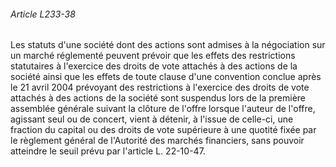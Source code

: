 ###### Article L233-38

Les statuts d'une société dont des actions sont admises à la négociation sur un marché réglementé peuvent prévoir que les effets des restrictions statutaires à l'exercice des droits de vote attachés à des actions de la société ainsi que les effets de toute clause d'une convention conclue après le 21 avril 2004 prévoyant des restrictions à l'exercice des droits de vote attachés à des actions de la société sont suspendus lors de la première assemblée générale suivant la clôture de l'offre lorsque l'auteur de l'offre, agissant seul ou de concert, vient à détenir, à l'issue de celle-ci, une fraction du capital ou des droits de vote supérieure à une quotité fixée par le règlement général de l'Autorité des marchés financiers, sans pouvoir atteindre le seuil prévu par l'article L. 22-10-47.

